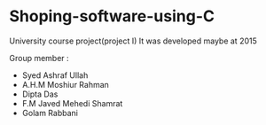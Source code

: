 # Shoping-software-using-C
University course project(project I)
It was developed maybe at 2015


Group member : 
* Syed Ashraf Ullah
* A.H.M Moshiur Rahman 
* Dipta Das 
* F.M Javed Mehedi Shamrat
* Golam Rabbani
